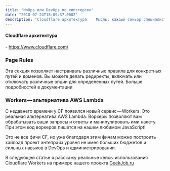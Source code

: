 ```yaml
---
title: "NoOps или DevOps по хипстерски"
date: "2018-07-24T18:09:37.000Z"
description: "Cloudflare архитектура    Мысль: каждый синьор специалист уже отчасти является DevOps инженером.  Прелюдия PAAS и SAAS системы, "
---
```


<h4>Cloudflare архитектура</h4>
- <a href="https://www.cloudflare.com/" target="_blank" rel="noopener noreferrer">https://www.cloudflare.com/</a> <br/>

<h3>Page Rules</h3>
<p>Эта секция позволяет настраивать различные правила для конкретных путей и доменов. Вы можете делать редиректы, включать или отключать различные опции для определенных путей. Больше подробностей в документации</p>

<h3>Workers — альтернатива AWS Lambda</h3>
<p>С недавнего времени у CF появился новый сервис — Workers. Это реальная альтернатива AWS Lambda. Воркеры позволяют вам обрабатывать ваши запросы и ответы и манипулировать ими налету. При этом код воркеров пишется на нашем любимом JavaScript!</p>
<p>Это не все фичи CF, но уже благодаря этим фичам можно построить хайлоад проект энтепрайз уровня не имея больших бюджетов и сильных навыков в DevOps и администрировании.</p>
<p>В следующей статье я расскажу реальные кейсы использования Cloudflare Workers на примере нашего проекта <a href="https://geekjob.ru" target="_blank">GeekJob.ru</a></p>



